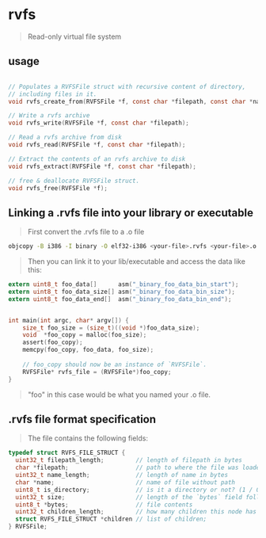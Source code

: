 # rvfs
> Read-only virtual file system


## usage

``` C

// Populates a RVFSFile struct with recursive content of directory,
// including files in it.
void rvfs_create_from(RVFSFile *f, const char *filepath, const char *name);

// Write a rvfs archive
void rvfs_write(RVFSFile *f, const char *filepath);

// Read a rvfs archive from disk
void rvfs_read(RVFSFile *f, const char *filepath);

// Extract the contents of an rvfs archive to disk
void rvfs_extract(RVFSFile *f, const char *filepath);

// free & deallocate RVFSFile struct.
void rvfs_free(RVFSFile *f);

```

## Linking a .rvfs file into your library or executable
> First convert the .rvfs file to a .o file
``` bash
objcopy -B i386 -I binary -O elf32-i386 <your-file>.rvfs <your-file>.o
```
> Then you can link it to your lib/executable and access the data like this:

``` C
extern uint8_t foo_data[]      asm("_binary_foo_data_bin_start");
extern uint8_t foo_data_size[] asm("_binary_foo_data_bin_size");
extern uint8_t foo_data_end[]  asm("_binary_foo_data_bin_end");


int main(int argc, char* argv[]) {
    size_t foo_size = (size_t)((void *)foo_data_size);
    void  *foo_copy = malloc(foo_size);
    assert(foo_copy);
    memcpy(foo_copy, foo_data, foo_size);
    
    // foo_copy should now be an instance of `RVFSFile`.
    RVFSFile* rvfs_file = (RVFSFile*)foo_copy;
}
```
> "foo" in this case would be what you named your .o file.

## .rvfs file format specification
> The file contains the following fields:

``` C
typedef struct RVFS_FILE_STRUCT {
  uint32_t filepath_length;         // length of filepath in bytes
  char *filepath;                   // path to where the file was loaded from
  uint32_t name_length;             // length of name in bytes
  char *name;                       // name of file without path
  uint8_t is_directory;             // is it a directory or not? (1 / 0)
  uint32_t size;                    // length of the `bytes` field following
  uint8_t *bytes;                   // file contents
  uint32_t children_length;         // how many children this node has
  struct RVFS_FILE_STRUCT *children // list of children;
} RVFSFile;
```
